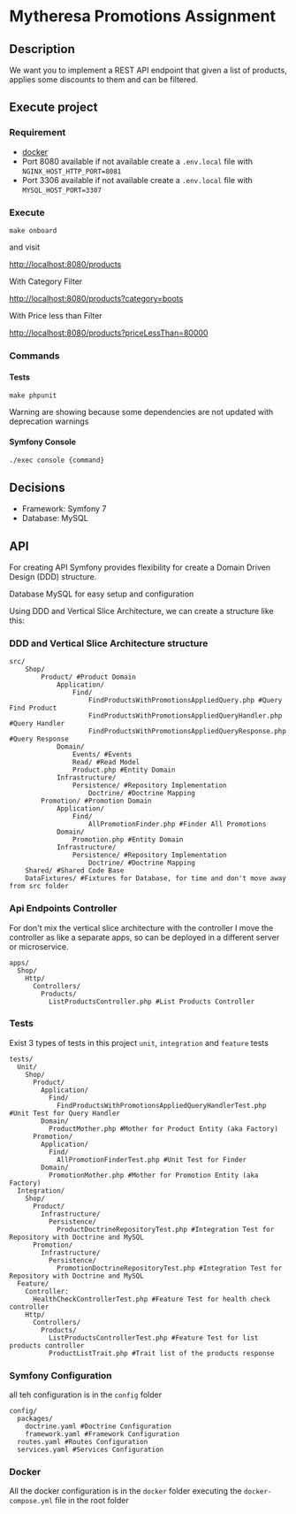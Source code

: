 # Mytheresa Promotions Assignment

## Description

We want you to implement a REST API endpoint that given a list of products, applies some discounts to them and can be
filtered.

## Execute project

### Requirement

- [docker](https://docs.docker.com/engine/install/)
- Port 8080 available if not available create a `.env.local` file with `NGINX_HOST_HTTP_PORT=8081`
- Port 3306 available if not available create a `.env.local` file with `MYSQL_HOST_PORT=3307`

### Execute

```
make onboard
```

and visit

[http://localhost:8080/products](http://localhost:8080/products)

With Category Filter

[http://localhost:8080/products?category=boots](http://localhost:8080/products?category=boots)

With Price less than Filter

[http://localhost:8080/products?priceLessThan=80000](http://localhost:8080/products?priceLessThan=80000)

### Commands

#### Tests

`make phpunit`

Warning are showing because some dependencies are not updated with deprecation warnings

#### Symfony Console

`./exec console {command}`

## Decisions

- Framework: Symfony 7
- Database: MySQL

## API

For creating API Symfony provides flexibility for create a Domain Driven Design (DDD) structure.

Database MySQL for easy setup and configuration

Using DDD and Vertical Slice Architecture, we can create a structure like this:

### DDD and Vertical Slice Architecture structure

```
src/
    Shop/
        Product/ #Product Domain
            Application/
                Find/
                    FindProductsWithPromotionsAppliedQuery.php #Query Find Product
                    FindProductsWithPromotionsAppliedQueryHandler.php #Query Handler
                    FindProductsWithPromotionsAppliedQueryResponse.php #Query Response
            Domain/
                Events/ #Events
                Read/ #Read Model
                Product.php #Entity Domain
            Infrastructure/
                Persistence/ #Repository Implementation
                    Doctrine/ #Doctrine Mapping
        Promotion/ #Promotion Domain
            Application/
                Find/
                    AllPromotionFinder.php #Finder All Promotions
            Domain/                
                Promotion.php #Entity Domain
            Infrastructure/
                Persistence/ #Repository Implementation
                    Doctrine/ #Doctrine Mapping
    Shared/ #Shared Code Base
    DataFixtures/ #Fixtures for Database, for time and don't move away from src folder
```

### Api Endpoints Controller

For don't mix the vertical slice architecture with the controller I move the controller as like a separate apps, so can
be deployed in a different server or microservice.

```
apps/
  Shop/
    Http/
      Controllers/
        Products/
          ListProductsController.php #List Products Controller
```

### Tests

Exist 3 types of tests in this project `unit`, `integration` and `feature` tests

```
tests/
  Unit/
    Shop/
      Product/
        Application/
          Find/
            FindProductsWithPromotionsAppliedQueryHandlerTest.php #Unit Test for Query Handler
        Domain/
          ProductMother.php #Mother for Product Entity (aka Factory)
      Promotion/
        Application/
          Find/
            AllPromotionFinderTest.php #Unit Test for Finder
        Domain/
          PromotionMother.php #Mother for Promotion Entity (aka Factory)
  Integration/
    Shop/
      Product/
        Infrastructure/
          Persistence/
            ProductDoctrineRepositoryTest.php #Integration Test for Repository with Doctrine and MySQL
      Promotion/
        Infrastructure/
          Persistence/
            PromotionDoctrineRepositoryTest.php #Integration Test for Repository with Doctrine and MySQL
  Feature/
    Controller:
      HealthCheckControllerTest.php #Feature Test for health check controller
    Http/
      Controllers/
        Products/
          ListProductsControllerTest.php #Feature Test for list products controller
          ProductListTrait.php #Trait list of the products response
```

### Symfony Configuration

all teh configuration is in the `config` folder

```
config/
  packages/
    doctrine.yaml #Doctrine Configuration
    framework.yaml #Framework Configuration
  routes.yaml #Routes Configuration
  services.yaml #Services Configuration  
```

### Docker

All the docker configuration is in the `docker` folder executing the `docker-compose.yml` file in the root folder

